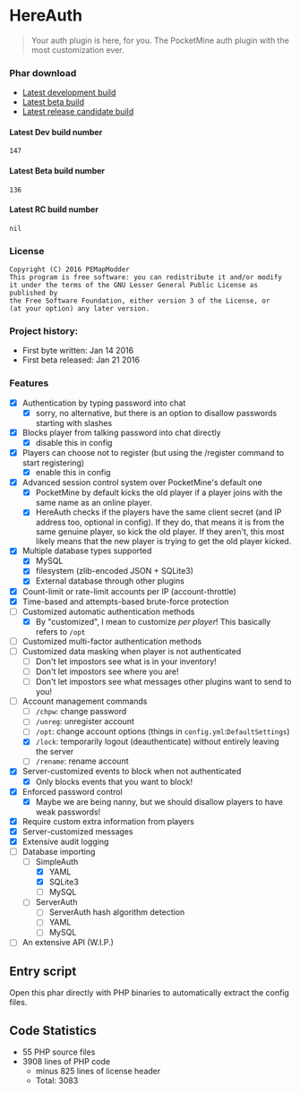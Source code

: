HereAuth
===
> Your auth plugin is here, for you. The PocketMine auth plugin with the most customization ever.

### Phar download
* [Latest development build](compile/HereAuth_Dev.phar)
* [Latest beta build](compile/HereAuth_Beta.phar)
* [Latest release candidate build](compile/HereAuth_RC.phar)

#### Latest Dev build number
`147`

#### Latest Beta build number
`136`

#### Latest RC build number
`nil`

### License
```
Copyright (C) 2016 PEMapModder
This program is free software: you can redistribute it and/or modify
it under the terms of the GNU Lesser General Public License as published by
the Free Software Foundation, either version 3 of the License, or
(at your option) any later version.
```

### Project history:
* First byte written: Jan 14 2016
* First beta released: Jan 21 2016

### Features
- [x] Authentication by typing password into chat
    - [x] sorry, no alternative, but there is an option to disallow passwords starting with slashes
- [x] Blocks player from talking password into chat directly
    - [x] disable this in config
- [x] Players can choose not to register (but using the /register command to start registering)
    - [x] enable this in config
- [x] Advanced session control system over PocketMine's default one
    - [x] PocketMine by default kicks the old player if a player joins with the same name as an online player.
    - [x] HereAuth checks if the players have the same client secret (and IP address too, optional in config). If they do, that means it is from the same genuine player, so kick the old player. If they aren't, this most likely means that the new player is trying to get the old player kicked.
- [x] Multiple database types supported
    - [x] MySQL
    - [x] filesystem (zlib-encoded JSON + SQLite3)
    - [x] External database through other plugins
- [x] Count-limit or rate-limit accounts per IP (account-throttle)
- [x] Time-based and attempts-based brute-force protection
- [ ] Customized automatic authentication methods
    - [x] By "customized", I mean to customize _per player_! This basically refers to `/opt`
- [ ] Customized multi-factor authentication methods
- [ ] Customized data masking when player is not authenticated
    - [ ] Don't let impostors see what is in your inventory!
    - [ ] Don't let impostors see where you are!
    - [ ] Don't let impostors see what messages other plugins want to send to you!
- [ ] Account management commands
    - [ ] `/chpw`: change password
    - [ ] `/unreg`: unregister account
    - [ ] `/opt`: change account options (things in `config.yml`:`DefaultSettings`)
    - [x] `/lock`: temporarily logout (deauthenticate) without entirely leaving the server
    - [ ] `/rename`: rename account
- [x] Server-customized events to block when not authenticated
    - [x] Only blocks events that you want to block!
- [x] Enforced password control
    - [x] Maybe we are being nanny, but we should disallow players to have weak passwords!
- [x] Require custom extra information from players
- [x] Server-customized messages
- [x] Extensive audit logging
- [ ] Database importing
    - [ ] SimpleAuth
        - [x] YAML
        - [x] SQLite3
        - [ ] MySQL
    - [ ] ServerAuth
        - [ ] ServerAuth hash algorithm detection
        - [ ] YAML
        - [ ] MySQL
- [ ] An extensive API (W.I.P.)

## Entry script
Open this phar directly with PHP binaries to automatically extract the config files.

## Code Statistics
* 55 PHP source files
* 3908 lines of PHP code
  * minus 825 lines of license header
  * Total: 3083